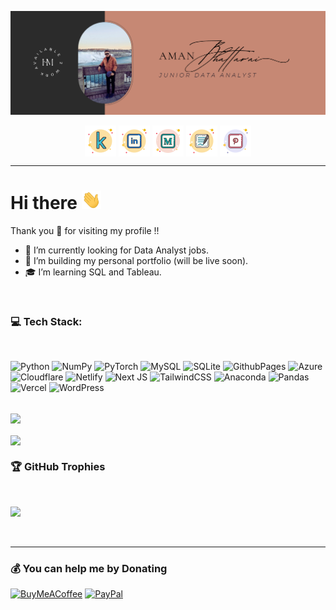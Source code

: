 [![Header](img/COVER.png)](https://twistblogg.com)

<p align="center">
<a href="https://www.kaggle.com/amanbhattarai695" target="_blank"><img align="center" src="img/kaggle.svg" alt="kaggle" height="50" width="50" /></a>
<a href="https://linkedin.com/in/amanbhattarai" target="_blank"><img align="center" src="img/linkedin.svg" alt="linkedin" height="50" width="50" /></a>
<a href="https://medium.com/@amanbhattarai" target="_blank"><img align="center" src="img/medium.svg" alt="medium" height="50" width="50" /></a>
<a href="https://www.twistblogg.com" target="_blank"><img align="center" src="img/blog.svg" alt="blog" height="50" width="50" /></a>
<a href="https://pinterest.com/twistblogg" target="_blank"><img align="center" src="img/pinterest.svg" alt="pinterest" height="50" width="50" /></a>
</p>
<hr/>

# Hi there <img src="img/hello.gif" height="30px">

Thank you 🙏 for visiting my profile !! 

- 🔭 I’m currently looking for Data Analyst jobs.
- 👷 I’m building my personal portfolio (will be live soon).
- 🎓 I’m learning SQL and Tableau.

<br/>

### 💻 Tech Stack:   
<br/>  

![Python](https://img.shields.io/badge/python-3670A0?style=for-the-badge&logo=python&logoColor=ffdd54) ![NumPy](https://img.shields.io/badge/numpy-%23013243.svg?style=for-the-badge&logo=numpy&logoColor=white) ![PyTorch](https://img.shields.io/badge/PyTorch-%23EE4C2C.svg?style=for-the-badge&logo=PyTorch&logoColor=white) ![MySQL](https://img.shields.io/badge/mysql-4479A1.svg?style=for-the-badge&logo=mysql&logoColor=white) ![SQLite](https://img.shields.io/badge/sqlite-%2307405e.svg?style=for-the-badge&logo=sqlite&logoColor=white) ![GithubPages](https://img.shields.io/badge/github%20pages-121013?style=for-the-badge&logo=github&logoColor=white) ![Azure](https://img.shields.io/badge/azure-%230072C6.svg?style=for-the-badge&logo=microsoftazure&logoColor=white) ![Cloudflare](https://img.shields.io/badge/Cloudflare-F38020?style=for-the-badge&logo=Cloudflare&logoColor=white) ![Netlify](https://img.shields.io/badge/netlify-%23000000.svg?style=for-the-badge&logo=netlify&logoColor=#00C7B7) ![Next JS](https://img.shields.io/badge/Next-black?style=for-the-badge&logo=next.js&logoColor=white) ![TailwindCSS](https://img.shields.io/badge/tailwindcss-%2338B2AC.svg?style=for-the-badge&logo=tailwind-css&logoColor=white) ![Anaconda](https://img.shields.io/badge/Anaconda-%2344A833.svg?style=for-the-badge&logo=anaconda&logoColor=white) ![Pandas](https://img.shields.io/badge/pandas-%23150458.svg?style=for-the-badge&logo=pandas&logoColor=white) ![Vercel](https://img.shields.io/badge/vercel-%23000000.svg?style=for-the-badge&logo=vercel&logoColor=white) ![WordPress](https://img.shields.io/badge/WordPress-%23117AC9.svg?style=for-the-badge&logo=WordPress&logoColor=white)

<br/>
<span>
<img height=200 align="center" src="https://github-readme-stats.vercel.app/api/top-langs?username=invictusaman&theme=default&hide_border=true&layout=compact&langs_count=8&card_width=600" />
</span>
<br/><br/>
<span>  
<img height=200 align="center" src="https://github-readme-stats.vercel.app/api/wakatime?username=amanbhattarai&theme=default&hide_border=true&layout=compact&langs_count=8&card_width=600" />
</span>
<br/>

   
### 🏆 GitHub Trophies
<br/>  

![](https://github-profile-trophy.vercel.app/?username=invictusaman&theme=default&no-frame=true&no-bg=false&margin-w=15)

<br/>
   

---

### 💰 You can help me by Donating
[![BuyMeACoffee](https://img.shields.io/badge/Buy%20Me%20a%20Coffee-ffdd00?style=for-the-badge&logo=buy-me-a-coffee&logoColor=black)](https://buymeacoffee.com/twistblogg) [![PayPal](https://img.shields.io/badge/PayPal-00457C?style=for-the-badge&logo=paypal&logoColor=white)](https://paypal.me/twistblogg) 

  
<!-- Custom components by https://gprm.itsvg.in  -->
<!-- Github Trophies by https://github.com/ryo-ma/github-profile-trophy  -->
<!-- Github Readme Stats by https://github.com/anuraghazra/github-readme-stats  -->
